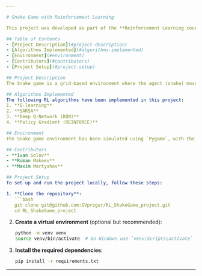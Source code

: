 ```yaml
---

# Snake Game with Reinforcement Learning

This project was developed as part of the **Reinforcement Learning course at Innopolis University (2024)**. It focuses on applying different RL algorithms to emulate and solve the classic Snake game. The algorithms implemented include Q-learning, SARSA, Deep Q-Network (DQN), and Policy Gradient (REINFORCE). The aim is to optimize the agent (snake) to maximize its score while experimenting with various reward functions and comparing the effectiveness of each algorithm.

## Table of Contents
- [Project Description](#project-description)
- [Algorithms Implemented](#algorithms-implemented)
- [Environment](#environment)
- [Contributors](#contributors)
- [Project Setup](#project-setup)

## Project Description
The Snake game is a grid-based environment where the agent (snake) moves to eat food while avoiding collisions with itself or the boundaries. The goal is to use RL techniques to teach the agent to maximize its score by strategically selecting actions (up, down, left, right). This project evaluates multiple RL algorithms and compares their performance under different reward structures.

## Algorithms Implemented
The following RL algorithms have been implemented in this project:
1. **Q-learning**
2. **SARSA**
3. **Deep Q-Network (DQN)**
4. **Policy Gradient (REINFORCE)**

## Environment
The Snake game environment has been simulated using `Pygame`, with the state space representing the snake's body position and food location, and the action space consisting of four possible movements (up, down, left, right). Various reward functions, such as distance-based and time-based rewards, have been explored.

## Contributors
- **Ivan Golov**  
- **Roman Makeev**  
- **Maxim Martyshov**

## Project Setup
To set up and run the project locally, follow these steps:

1. **Clone the repository**:
   ```bash
   git clone git@github.com:IVproger/RL_ShakeGame_project.git
   cd RL_ShakeGame_project
   ```

2. **Create a virtual environment** (optional but recommended):
   ```bash
   python -m venv venv
   source venv/bin/activate  # On Windows use `venv\Scripts\activate`
   ```

3. **Install the required dependencies**:
   ```bash
   pip install -r requirements.txt
   ```
---
```



